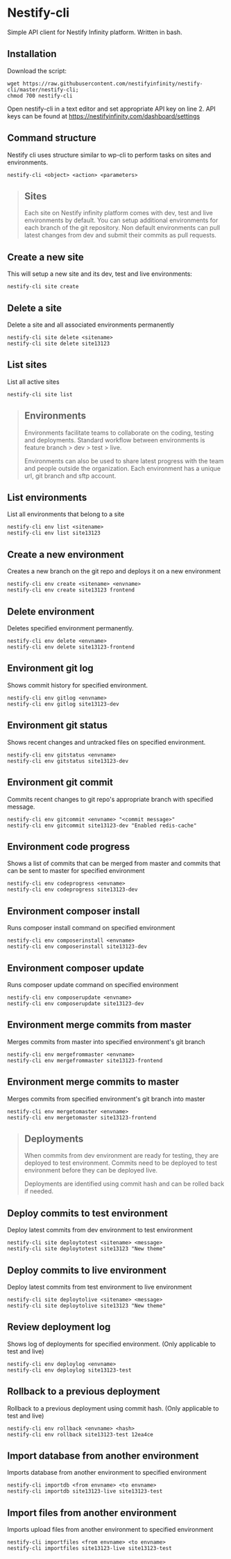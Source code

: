 
# Nestify-cli

Simple API client for Nestify Infinity platform. Written in bash.

## Installation

Download the script:

    wget https://raw.githubusercontent.com/nestifyinfinity/nestify-cli/master/nestify-cli;
    chmod 700 nestify-cli

Open nestify-cli in a text editor and set appropriate API key on line 2. API keys can be found at https://nestifyinfinity.com/dashboard/settings

## Command structure

Nestify cli uses structure similar to wp-cli to perform tasks on sites and environments.

    nestify-cli <object> <action> <parameters>

> ## Sites
> Each site on Nestify infinity platform comes with dev, test and live environments by default. You can setup additional environments for each branch of the git repository. Non default environments can pull latest changes from dev and submit their commits as pull requests.

## Create a new site

This will setup a new site and its dev, test and live environments:

    nestify-cli site create

## Delete a site

Delete a site and all associated environments permanently

    nestify-cli site delete <sitename>
    nestify-cli site delete site13123

## List sites

List all active sites

    nestify-cli site list
    
> ## Environments
> Environments facilitate teams to collaborate on the coding, testing and deployments. Standard workflow between environments is feature branch > dev > test > live. 
> 
> Environments can also be used to share latest progress with the team and people outside the organization. Each environment has a unique url, git branch and sftp account.

## List environments
List all environments that belong to a site

    nestify-cli env list <sitename>
    nestify-cli env list site13123

## Create a new environment
Creates a new branch on the git repo and deploys it on a new environment

    nestify-cli env create <sitename> <envname>
    nestify-cli env create site13123 frontend

## Delete environment
Deletes specified environment permanently.

    nestify-cli env delete <envname>
    nestify-cli env delete site13123-frontend

## Environment git log
Shows commit history for specified environment.

    nestify-cli env gitlog <envname>
    nestify-cli env gitlog site13123-dev

## Environment git status
Shows recent changes and untracked files on specified environment.

    nestify-cli env gitstatus <envname>
    nestify-cli env gitstatus site13123-dev

##  Environment git commit
Commits recent changes to git repo's appropriate branch with specified message.

    nestify-cli env gitcommit <envname> "<commit message>"
    nestify-cli env gitcommit site13123-dev "Enabled redis-cache"

## Environment code progress
Shows a list of commits that can be merged from master and commits that can be sent to master for specified environment

    nestify-cli env codeprogress <envname>
    nestify-cli env codeprogress site13123-dev

## Environment composer install
Runs composer install command on specified environment

    nestify-cli env composerinstall <envname>
    nestify-cli env composerinstall site13123-dev

## Environment composer update
Runs composer update command on specified environment

    nestify-cli env composerupdate <envname>
    nestify-cli env composerupdate site13123-dev

## Environment merge commits from master
Merges commits from master into specified environment's git branch

    nestify-cli env mergefrommaster <envname>
    nestify-cli env mergefrommaster site13123-frontend


## Environment merge commits to master
Merges commits from specified environment's git branch into master

    nestify-cli env mergetomaster <envname>
    nestify-cli env mergetomaster site13123-frontend

> ## Deployments
> When commits from dev environment are ready for testing, they are deployed to test environment. Commits need to be deployed to test environment before they can be deployed live. 
>
>Deployments are identified using commit hash and can be rolled back if needed.
> 
## Deploy commits to test environment
Deploy latest commits from dev environment to test environment

    nestify-cli site deploytotest <sitename> <message>
    nestify-cli site deploytotest site13123 "New theme"

## Deploy commits to live environment
Deploy latest commits from test environment to live environment

    nestify-cli site deploytolive <sitename> <message>
    nestify-cli site deploytolive site13123 "New theme"
    
## Review deployment log
Shows log of deployments for specified environment. (Only applicable to test and live)

    nestify-cli env deploylog <envname>
    nestify-cli env deploylog site13123-test
    
## Rollback to a previous deployment
Rollback to a previous deployment using commit hash. (Only applicable to test and live)

    nestify-cli env rollback <envname> <hash>
    nestify-cli env rollback site13123-test 12ea4ce
       
## Import database from another environment
Imports database from another environment to specified environment

    nestify-cli importdb <from envname> <to envname>
    nestify-cli importdb site13123-live site13123-test
    
## Import files from another environment
Imports upload files from another environment to specified environment

    nestify-cli importfiles <from envname> <to envname>
    nestify-cli importfiles site13123-live site13123-test
